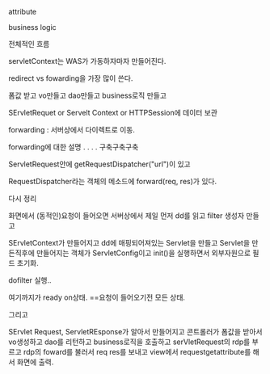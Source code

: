 attribute

business logic

전체적인 흐름

servletContext는 WAS가 가동하자마자 만들어진다. 



redirect vs fowarding을 가장 많이 쓴다. 


폼값 받고
vo만들고 
dao만들고
business로직 만들고

SErvletRequet or Servelt Context or HTTPSession에 데이터 보관

forwarding : 서버상에서 다이렉트로 이동. 

forwarding에 대한 설명 . . . . 구축구축구축

ServletRequest안에 getRequestDispatcher("url")이 있고


RequestDispatcher라는 객체의 메소드에 forward(req, res)가 있다. 


다시 정리

화면에서 (동적인)요청이 들어오면
서버상에서 제일 먼저 dd를 읽고
filter 생성자 만들고

SErvletContext가 만들어지고
dd에 매핑되어져있는 Servlet을 만들고
Servlet을 만든직후에 만들어지는 객체가 ServletConfig이고
init()을 실행하면서 외부자원으로 필드 초기화.

dofilter 실행.. 

여기까지가 ready on상태. ==요청이 들어오기전 모든 상태. 

그리고

SErvlet Request, ServletREsponse가 알아서 만들어지고
콘트롤러가 폼값을 받아서
vo생성하고
dao를 리턴하고
business로직을 호출하고 serVletRequest의 rdp를 부르고 rdp의 foward를 불러서 req res를 보내고 view에서 requestgetattribute를 해서 화면에 출력.

